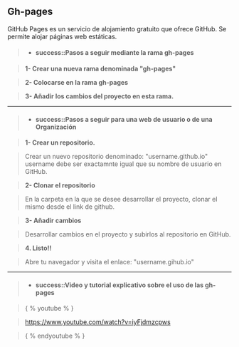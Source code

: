 Gh-pages
-------------

GitHub Pages es un servicio de alojamiento gratuito que ofrece GitHub. 
Se permite alojar páginas web estáticas.


>- #### success::Pasos a seguir mediante la rama gh-pages

> **1- Crear una nueva rama denominada "gh-pages"**

> **2- Colocarse en la rama gh-pages**

> **3- Añadir los cambios del proyecto en esta rama.**


<hr />

>- #### success::Pasos a seguir para una web de usuario o de una Organización

> **1- Crear un repositorio.**

> Crear un nuevo repositorio denominado: "username.github.io"
 username debe ser exactamnte igual que su nombre de usuario en GitHub.

> **2- Clonar el repositorio**

> En la carpeta en la que se desee desarrollar el proyecto, clonar el mismo desde el link de github.

> **3- Añadir cambios**

> Desarrollar cambios en el proyecto y subirlos al repositorio en GitHub.

> **4. Listo!!**

> Abre tu navegador y visita el enlace: "username.gihub.io"

<hr />

>- #### success::Video y tutorial explicativo sobre el uso de las gh-pages

> { % youtube % }

> https://www.youtube.com/watch?v=iyFjdmzcpws

> { % endyoutube % }